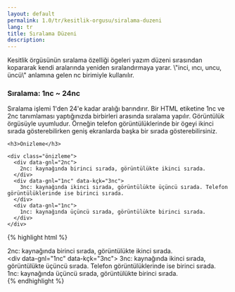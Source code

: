 ```yaml
---
layout: default
permalink: 1.0/tr/kesitlik-orgusu/siralama-duzeni
lang: tr
title: Sıralama Düzeni
description: 
---
```

<p class="girlik">
    Kesitlik örgüsünün sıralama özelliği ögeleri yazım düzeni sırasından kopararak kendi aralarında yeniden sıralandırmaya yarar. \"inci, ıncı, uncu, üncü\" anlamına gelen nc birimiyle kullanılır.
  </p>

  <h3>Sıralama: 1nc ~ 24nc</h3>
  <p>
    Sıralama işlemi 1'den 24'e kadar aralığı barındırır. Bir HTML etiketine 1nc ve 2nc tanımlaması yaptığınızda birbirleri arasında sıralama yapılır. Görüntülük örgüsüyle uyumludur. Örneğin telefon görüntülüklerinde bir ögeyi ikinci sırada gösterebilirken geniş ekranlarda başka bir sırada gösterebilirsiniz.
  </p>

  <div class="örnek">

    <h3>Önizleme</h3>

    <div class="önizleme">
      <div data-gnl="2nc">
        2nc: kaynağında birinci sırada, görüntülükte ikinci sırada.
      </div>
      <div data-gnl="1nc" data-kçk="3nc">
        3nc: kaynağında ikinci sırada, görüntülükte üçüncü sırada. Telefon görüntülüklerinde ise birinci sırada.
      </div>
      <div data-gnl="1nc">
        1nc: kaynağında üçüncü sırada, görüntülükte birinci sırada.
      </div>
    </div>

  </div>

  {% highlight html %}
    <div data-gnl="2nc">
      2nc: kaynağında birinci sırada, görüntülükte ikinci sırada.
    </div>
    <div data-gnl="1nc" data-kçk="3nc">
      3nc: kaynağında ikinci sırada, görüntülükte üçüncü sırada. Telefon görüntülüklerinde ise birinci sırada.
    </div>
    <div data-gnl="1nc">
      1nc: kaynağında üçüncü sırada, görüntülükte birinci sırada.
    </div>
  {% endhighlight %}